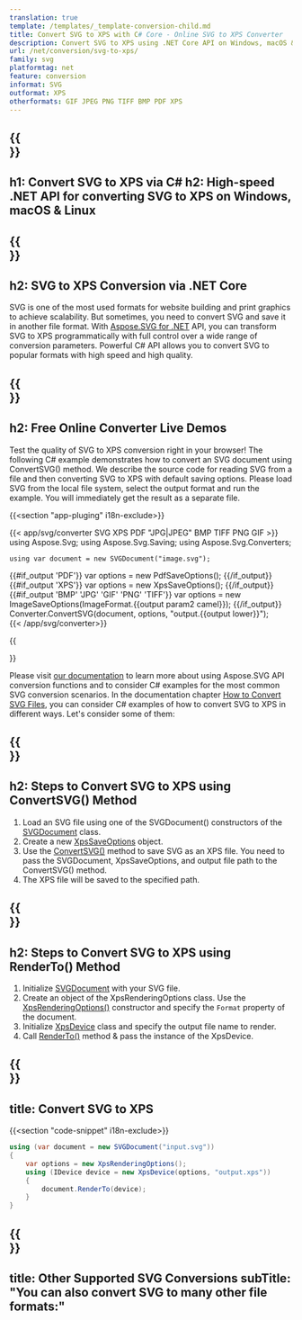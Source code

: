 ```yaml
---
translation: true
template: /templates/_template-conversion-child.md
title: Convert SVG to XPS with C# Core - Online SVG to XPS Converter
description: Convert SVG to XPS using .NET Core API on Windows, macOS & Linux. Try online SVG to XPS Converter for free!
url: /net/conversion/svg-to-xps/
family: svg
platformtag: net
feature: conversion
informat: SVG
outformat: XPS
otherformats: GIF JPEG PNG TIFF BMP PDF XPS 
---
```


{{<section banner>}}
---
h1: Convert SVG to XPS via C#
h2: High-speed .NET API for converting SVG to XPS on Windows, macOS & Linux
---

{{<section overview>}}
---
h2: SVG to XPS Conversion via .NET Core
---

SVG is one of the most used formats for website building and print graphics to achieve scalability. But sometimes, you need to convert SVG and save it in another file format.  With [Aspose.SVG for .NET](https://products.aspose.com/svg/net/) API, you can transform SVG to XPS programmatically with full control over a wide range of conversion parameters. Powerful C# API allows you to convert SVG to popular formats with high speed and high quality.


{{<section demos>}}
---
h2: Free Online Converter Live Demos
---

Test the quality of SVG to XPS conversion right in your browser! The following C# example demonstrates how to convert an SVG document using ConvertSVG() method. We describe the source code for reading SVG from a file and then converting SVG to XPS with default saving options. Please load SVG from the local file system, select the output format and run the example. You will immediately get the result as a separate file.

{{<section "app-pluging" i18n-exclude>}}

{{< app/svg/converter SVG XPS PDF "JPG|JPEG" BMP TIFF PNG GIF >}}
using Aspose.Svg;
using Aspose.Svg.Saving;
using Aspose.Svg.Converters;

    using var document = new SVGDocument("image.svg");
{{#if_output 'PDF'}}
    var options = new PdfSaveOptions();
{{/if_output}}
{{#if_output 'XPS'}}
    var options = new XpsSaveOptions();
{{/if_output}}
{{#if_output 'BMP' 'JPG' 'GIF' 'PNG' 'TIFF'}}
    var options = new ImageSaveOptions(ImageFormat.{{output param2 camel}});
{{/if_output}}
    Converter.ConvertSVG(document, options, "output.{{output lower}}");   
{{< /app/svg/converter>}} 

{{<section documentation>}}

Please visit <a href="https://docs.aspose.com/svg/net/how-to-work-with-aspose-svg-api/converting/" target="_blank">our documentation</a> to learn more about using Aspose.SVG API conversion functions and to consider C# examples for the most common SVG conversion scenarios. In the documentation chapter <a href="https://docs.aspose.com/svg/net/how-to-work-with-aspose-svg-api/converting/" target="_blank">How to Convert SVG Files</a>, you can consider C# examples of how to convert SVG to XPS in different ways. Let's consider some of them: 

{{<section steps1>}}
---
h2: Steps to Convert SVG to XPS using ConvertSVG() Method
---

1.  Load an SVG file using one of the SVGDocument() constructors of the [SVGDocument](https://reference.aspose.com/svg/net/aspose.svg/svgdocument) class.
1.  Create a new  [XpsSaveOptions](https://reference.aspose.com/svg/net/aspose.svg.saving/xpssaveoptions) object.
1.  Use the [ConvertSVG()](https://reference.aspose.com/svg/net/aspose.svg.converters/converter/convertsvg/) method to save SVG as an XPS file. You need to pass the SVGDocument, XpsSaveOptions, and output file path to the ConvertSVG() method.
1.  The XPS file will be saved to the specified path.

{{<section steps2>}}
---
h2: Steps to Convert SVG to XPS using RenderTo() Method
---

1. Initialize [SVGDocument](https://reference.aspose.com/svg/net/aspose.svg/svgdocument) with your SVG file.
1. Create an object of the XpsRenderingOptions class. Use the [XpsRenderingOptions()](https://reference.aspose.com/svg/net/aspose.svg.rendering.xps/xpsrenderingoptions/constructors/1) constructor and specify the `Format` property of the document.
1. Initialize [XpsDevice](https://reference.aspose.com/svg/net/aspose.svg.rendering.xps/xpsdevice) class and specify the output file name to render. 
1. Call [RenderTo()](https://reference.aspose.com/svg/net/aspose.svg/svgdocument/methods/renderto) method & pass the instance of the XpsDevice.

{{<section code-text>}}
---
title: Convert SVG to XPS
---

{{<section "code-snippet" i18n-exclude>}}

```cs
using (var document = new SVGDocument("input.svg"))
{
	var options = new XpsRenderingOptions();
	using (IDevice device = new XpsDevice(options, "output.xps"))
	{
		document.RenderTo(device);                    
	}
}
```

{{<section other-conversions>}}
---
title: Other Supported SVG Conversions
subTitle: "You can also convert SVG to many other file formats:"
---